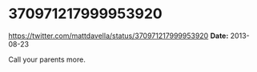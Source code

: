 # 370971217999953920
https://twitter.com/mattdavella/status/370971217999953920
**Date:** 2013-08-23

Call your parents more.
